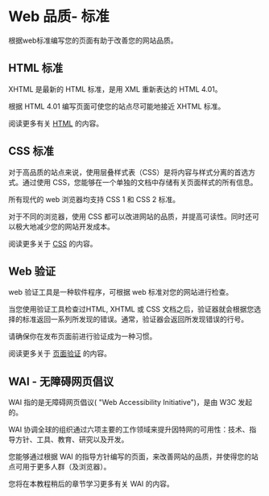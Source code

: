 # Web 品质- 标准

根据web标准编写您的页面有助于改善您的网站品质。

## HTML 标准

XHTML 是最新的 HTML 标准，是用 XML 重新表达的 HTML 4.01。

根据 HTML 4.01 编写页面可使您的站点尽可能地接近 XHTML 标准。

阅读更多有关 [HTML](/html/) 的内容。

## CSS 标准

对于高品质的站点来说，使用层叠样式表（CSS）是将内容与样式分离的首选方式。通过使用 CSS，您能够在一个单独的文档中存储有关页面样式的所有信息。

所有现代的 web 浏览器均支持 CSS 1 和 CSS 2 标准。

对于不同的浏览器，使用 CSS 都可以改进网站的品质，并提高可读性。同时还可以极大地减少您的网站开发成本。

阅读更多关于 [CSS](/css/) 的内容。

## Web 验证

web 验证工具是一种软件程序，可根据 web 标准对您的网站进行检查。

当您使用验证工具检查过HTML, XHTML 或 CSS 文档之后，验证器就会根据您选择的标准返回一系列所发现的错误。通常，验证器会返回所发现错误的行号。

请确保你在发布页面前进行验证成为一种习惯。

阅读更多关于 [页面验证](/web/web-validate.html) 的内容。

## WAI - 无障碍网页倡议

WAI 指的是无障碍网页倡议( "Web Accessibility Initiative")，是由 W3C 发起的。

WAI 协调全球的组织通过六项主要的工作领域来提升因特网的可用性：技术、指导方针、工具、教育、研究以及开发。

您能够通过根据 WAI 的指导方针编写的页面，来改善网站的品质，并使得您的站点可用于更多人群（及浏览器）。

您将在本教程稍后的章节学习更多有关 WAI 的内容。

